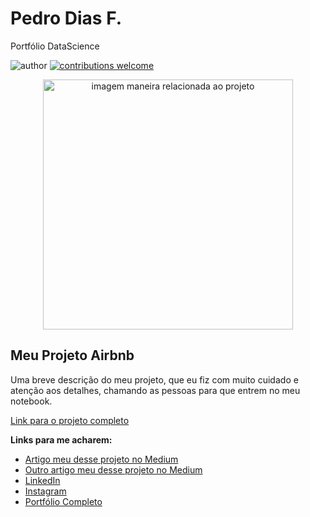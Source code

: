 # Pedro Dias F.
Portfólio DataScience

![author](https://img.shields.io/badge/author-pedrodiasf-red.svg) [![contributions welcome](https://img.shields.io/badge/contributions-welcome-brightgreen.svg?style=flat)](https://github.com/Pdias81/DTScience/issues)

<p align="center">
  <img src="https://images.unsplash.com/photo-1518932945647-7a1c969f8be2?ixlib=rb-4.0.3&ixid=MnwxMjA3fDB8MHxjb2xsZWN0aW9uLXBhZ2V8MTN8ODM1ODU4N3x8ZW58MHx8fHw%3D&auto=format&fit=crop&w=500&q=60" alt="imagem maneira relacionada ao projeto"height=400px >
</p>

## Meu Projeto Airbnb

Uma breve descrição do meu projeto, que eu fiz com muito cuidado e atenção aos detalhes, chamando as pessoas para que entrem no meu notebook.

[Link para o projeto completo](https://medium.com/@rafaelnduarte)

**Links para me acharem:**
* [Artigo meu desse projeto no Medium](https://medium.com/@rafaelnduarte)
* [Outro artigo meu desse projeto no Medium](https://medium.com/@rafaelnduarte)
* [LinkedIn](https://www.linkedin.com/in/rafael-n-duarte/)
* [Instagram](https://www.linkedin.com/in/rafael-n-duarte/)
* [Portfólio Completo](https://www.linkedin.com/in/rafael-n-duarte/)




